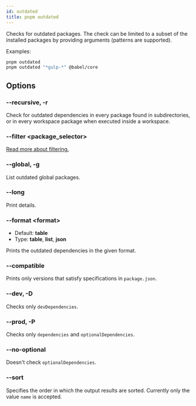 ```yaml
---
id: outdated
title: pnpm outdated
---
```


Checks for outdated packages. The check can be limited to a subset of the
installed packages by providing arguments (patterns are supported).

Examples:
```sh
pnpm outdated
pnpm outdated "*gulp-*" @babel/core
```

## Options

### --recursive, -r

Check for outdated dependencies in every package found in subdirectories, or in
every workspace package when executed inside a workspace.

### --filter &lt;package_selector\>

[Read more about filtering.](../filtering.md)

### --global, -g

List outdated global packages.

### --long

Print details.

### --format &lt;format\>

* Default: **table**
* Type: **table**, **list**, **json**

Prints the outdated dependencies in the given format.

### --compatible

Prints only versions that satisfy specifications in `package.json`.

### --dev, -D

Checks only `devDependencies`.

### --prod, -P

Checks only `dependencies` and `optionalDependencies`.

### --no-optional

Doesn't check `optionalDependencies`.

### --sort

Specifies the order in which the output results are sorted. Currently only the value `name` is accepted.